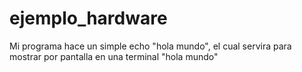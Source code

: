 # ejemplo_hardware
Mi programa hace un simple echo "hola mundo", el cual servira para mostrar por pantalla en una terminal "hola mundo"
